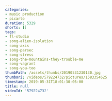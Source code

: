 ```yaml
---
categories:
- music production
- picarto
duration: 5329
shorts: []
tags:
- fl-studio
- song-alien-isolation
- song-axis
- song-parsec
- song-stress
- song-the-mountains-they-trouble-me
- song-vagrant
- song-you-too
thumbPath: /assets/thumbs/20190531230130.jpg
thumbUri: /videos/579224732/pictures/1583354625
timestamp: 2019-05-31T18:01:30-05:00
title: null
videoId: '579224732'
---
```

